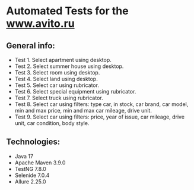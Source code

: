 # Automated Tests for the www.avito.ru

## General info:
* Test 1. Select apartment using desktop.
* Test 2. Select summer house using desktop.
* Test 3. Select room using desktop.
* Test 4. Select land using desktop.
* Test 5. Select car using rubricator.
* Test 6. Select special equipment using rubricator.
* Test 7. Select truck using rubricator.
* Test 8. Select car using filters: type car, in stock, car brand, car model,
          min and max price, min and max car mileage, drive unit.
* Test 9. Select car using filters: price, year of issue, car mileage, drive unit, car condition, body style.

## Technologies:
* Java 17
* Apache Maven 3.9.0
* TestNG 7.8.0
* Selenide 7.0.4
* Allure 2.25.0